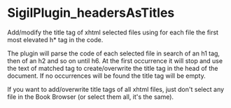 # SigilPlugin_headersAsTitles
Add/modify the title tag of xhtml selected files using for each file the first most elevated h* tag in the code.

The plugin will parse the code of each selected file in search of an h1 tag, then of an h2 and so on until h6. At the first occurrence it will stop and use the text of matched tag to create/overwrite the title tag in the head of the document. If no occurrences will be found the title tag will be empty.

If you want to add/overwrite title tags of all xhtml files, just don't select any file in the Book Browser (or select them all, it's the same).
